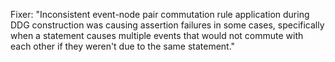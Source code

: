 Fixer: "Inconsistent event-node pair commutation rule application during DDG construction was causing assertion failures in some cases, specifically when a statement causes multiple events that would not commute with each other if they weren't due to the same statement."